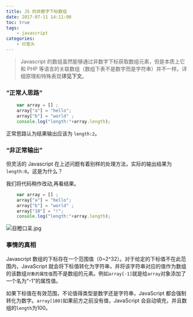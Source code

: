 ```yaml
---
title: JS 的非数字下标数组
date: 2017-07-11 14:11:00
toc: true
tags:
    - javascript
categories:
    - 烂笔头
---
```

>Javascript 的数组虽然能够通过非数字下标获取数组元素，但是本质上它和 PHP 等语言的关联数组（数组下表不是数字而是字符串）并不一样。详细原理和特殊表现**详见下文**。

<!--more-->

### “正常人思路”
~~~js
    var array = [] ;
    array["a"] = "hello";
    array["b"] = "world" ;
    console.log("length:"+array.length);
~~~
正常思路认为结果输出应该为 `length:2`。

### “非正常输出”
但灵活的 Javascript 在上述问题有着别样的处理方法，实际的输出结果为 `length:0`。这是为什么？

我们将代码稍作改动,再看结果。
~~~js
    var array = [] ;
    array["a"] = "hello";
    array["b"] = "world" ;
    array["10"] = "!";
    console.log("length:"+array.length);
~~~

![目瞪口呆.jpg](https://myblog-static.oss-cn-beijing.aliyuncs.com/post-imgs/js-%E7%9A%84%E9%9D%9E%E6%95%B0%E5%AD%97%E4%B8%8B%E6%A0%87/img1.png?x-oss-process=style/blogImg-watermark)

### 事情的真相
Javascript 数组的下标存在一个范围值（0~2^32）。对于给定的下标值不在此范围内，JavaScript 就会将下标值转化为字符串，并将该字符串对应的值作为数组的该数组`对象的属性值`而不是数组的元素。例如`array[-1]`就是给`array`对象添加了一个名为“-1”的属性值。

如果下标值在有效范围，不论值得类型是数字还是字符串，JavaScript 都会强制转化为数字。`array[100]`如果前方之前没有值，JavaScript 会自动填充，并且数组的`length`为100。

